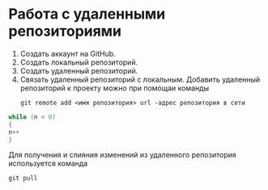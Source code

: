 # **Работа с удаленными репозиториями**

1. Создать аккаунт на GitHub.
2. Создать локальный репозиторий.
3. Создать удаленный репозиторий.
4. Связать удаленный репозиторий с локальным.
   Добавить удаленный репозиторий к проекту можно при помощаи команды
   ```
   git remote add <имя репозитория> url -адрес репозитория в сети
   ```
```c#
while (n < 0)
{
n++
}
```
Для получения и слияния изменений из удаленного репозитория используется команда 
```
git pull
```
